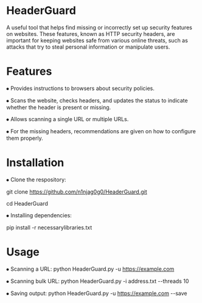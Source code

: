 # HeaderGuard
A useful tool that helps find missing or incorrectly set up security features on websites. These features, known as HTTP security headers, are important for keeping websites safe from various online threats, such as attacks that try to steal personal information or manipulate users.

# Features
⦁	Provides instructions to browsers about security policies.

⦁	Scans the website, checks headers, and updates the status to indicate whether the header is present or missing.

⦁	Allows scanning a single URL or multiple URLs.

⦁	For the missing headers, recommendations are given on how to configure them properly.

# Installation
⦁ Clone the respository:

git clone https://github.com/n1njag0g0/HeaderGuard.git

cd HeaderGuard

⦁ Installing dependencies:

pip install -r necessarylibraries.txt

# Usage
⦁ Scanning a URL:
python HeaderGuard.py -u https://example.com

⦁ Scanning bulk URL:
python HeaderGuard.py -i address.txt --threads 10

⦁ Saving output:
  python HeaderGuard.py -u https://example.com --save
